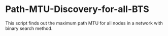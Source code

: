 # Path-MTU-Discovery-for-all-BTS
This script finds out the maximum path MTU for all nodes in a network with binary search method.
